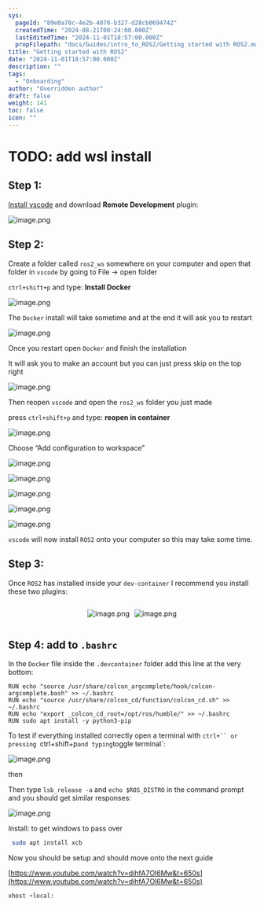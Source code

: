 ```yaml
---
sys:
  pageId: "89e0a78c-4e2b-4070-b327-d28cb0694742"
  createdTime: "2024-08-21T00:24:00.000Z"
  lastEditedTime: "2024-11-01T18:57:00.000Z"
  propFilepath: "docs/Guides/intro_to_ROS2/Getting started with ROS2.md"
title: "Getting started with ROS2"
date: "2024-11-01T18:57:00.000Z"
description: ""
tags:
  - "Onboarding"
author: "Overridden author"
draft: false
weight: 141
toc: false
icon: ""
---
```


# TODO: add wsl install

## Step 1:

[Install vscode](https://code.visualstudio.com/download) and download **Remote Development** plugin:

![image.png](https://prod-files-secure.s3.us-west-2.amazonaws.com/d518164a-d88e-44d1-a4ee-3adb3bd8bce0/efb52993-1881-4a40-b95e-6f020334f022/image.png?X-Amz-Algorithm=AWS4-HMAC-SHA256&X-Amz-Content-Sha256=UNSIGNED-PAYLOAD&X-Amz-Credential=ASIAZI2LB466VYDUPMLQ%2F20250409%2Fus-west-2%2Fs3%2Faws4_request&X-Amz-Date=20250409T032601Z&X-Amz-Expires=3600&X-Amz-Security-Token=IQoJb3JpZ2luX2VjEAsaCXVzLXdlc3QtMiJHMEUCIQCRGnPQbfLq218ubZZNrL89gCjtiG3855DNq%2FqJqobHmgIgYS60m2qd%2Fxshb8D20VjI677PSXjU%2F%2FzldMTF%2BlnfO4QqiAQIhP%2F%2F%2F%2F%2F%2F%2F%2F%2F%2FARAAGgw2Mzc0MjMxODM4MDUiDCgjQflA3Z8KPdy4OCrcA9lSCpey7%2F%2FINkmL5O%2FYtLSQLvuJJtSSQz2%2FCGD6e1X3NbT3t2eN6PNTADc3SHeuDScK4i0GEP6jaCUlQJx%2Fd1Y%2BxzH7CTSIzR7K9N0ZKK1E0hG7dAAia%2FJmKLb1U5iWKJhv6luYgborWnqo6LqTKYSApOwEVLgDQwMnp2lxKoR7%2BbQLvMcl8l%2BqY8pRGVAJ7t80leLBBMxAhIOVzGBGQq3R57fhZTTnV3AAptRsvWN4PuAHeLHljTjEQrGiBG1jTsATp%2FwVEUz3lltJDDJgZC5Z4fBQFo4JLopuRQnUBXO4Z8KMnSltB0ezDIrCSm%2BTPchQDy1Yp1pf%2Bmk%2F6TPyvbgPhcbvXwj1Qyff3Y3DQgEBGsIO0VvpRMt%2BJKlhMAK9nRjOc8CgoG7HqqvapDpwE3ZnYWGO%2BPjRZebXv3X70l7%2B%2FVadvhGFcLvrDS0GSiZvn%2FJ4Dko6j6ukzQKGGEtZsOa1rtV26gKJibA4070%2B22bhD2fdmBLAmyB%2BxznOQ%2BTLK23nN9uJVz1inNjUgNDwbTVARBiNTVSd2z5glAD%2FoE51edREn%2BgJEcY4pC7oyBZat9YJOmovuCS8CIyAmN971FyVF%2FLC03%2FbpEgM1n5O6c38xx4A4xCCszZ0pZJeMNO%2F178GOqUBqdVO3bz9drrL28Vr%2B9LvKF4z6zPHtFTAZyEo%2BAURTtYRDl9GgLbPw%2BnxElY%2Fm2ex6ntD5cgwGMkex84qBfRnR5fkrR16P%2FDzftqvFaM28ZFYhbtddbuGIf1tB%2BIuMPRh0KpYaqsgopm5%2FSEr8bm3MsPiNLrFgAKKiBo8b8iqkIN4Evfojb8snt16Ti%2BeHRBkUjcuXR92hN%2FOUwrrtYGwQx4zvmIZ&X-Amz-Signature=75b3e5f574c53058c4ca49006af42926641948d374fcdc3ae3a3dc4a6be10625&X-Amz-SignedHeaders=host&x-id=GetObject)

## Step 2:

Create a folder called `ros2_ws` somewhere on your computer and open that folder in `vscode` by going to File → open folder 

`ctrl+shift+p` and type: **Install Docker**

![image.png](https://prod-files-secure.s3.us-west-2.amazonaws.com/d518164a-d88e-44d1-a4ee-3adb3bd8bce0/2269dc0e-1cd5-47ff-bceb-c04ad9b2eab0/image.png?X-Amz-Algorithm=AWS4-HMAC-SHA256&X-Amz-Content-Sha256=UNSIGNED-PAYLOAD&X-Amz-Credential=ASIAZI2LB466VYDUPMLQ%2F20250409%2Fus-west-2%2Fs3%2Faws4_request&X-Amz-Date=20250409T032601Z&X-Amz-Expires=3600&X-Amz-Security-Token=IQoJb3JpZ2luX2VjEAsaCXVzLXdlc3QtMiJHMEUCIQCRGnPQbfLq218ubZZNrL89gCjtiG3855DNq%2FqJqobHmgIgYS60m2qd%2Fxshb8D20VjI677PSXjU%2F%2FzldMTF%2BlnfO4QqiAQIhP%2F%2F%2F%2F%2F%2F%2F%2F%2F%2FARAAGgw2Mzc0MjMxODM4MDUiDCgjQflA3Z8KPdy4OCrcA9lSCpey7%2F%2FINkmL5O%2FYtLSQLvuJJtSSQz2%2FCGD6e1X3NbT3t2eN6PNTADc3SHeuDScK4i0GEP6jaCUlQJx%2Fd1Y%2BxzH7CTSIzR7K9N0ZKK1E0hG7dAAia%2FJmKLb1U5iWKJhv6luYgborWnqo6LqTKYSApOwEVLgDQwMnp2lxKoR7%2BbQLvMcl8l%2BqY8pRGVAJ7t80leLBBMxAhIOVzGBGQq3R57fhZTTnV3AAptRsvWN4PuAHeLHljTjEQrGiBG1jTsATp%2FwVEUz3lltJDDJgZC5Z4fBQFo4JLopuRQnUBXO4Z8KMnSltB0ezDIrCSm%2BTPchQDy1Yp1pf%2Bmk%2F6TPyvbgPhcbvXwj1Qyff3Y3DQgEBGsIO0VvpRMt%2BJKlhMAK9nRjOc8CgoG7HqqvapDpwE3ZnYWGO%2BPjRZebXv3X70l7%2B%2FVadvhGFcLvrDS0GSiZvn%2FJ4Dko6j6ukzQKGGEtZsOa1rtV26gKJibA4070%2B22bhD2fdmBLAmyB%2BxznOQ%2BTLK23nN9uJVz1inNjUgNDwbTVARBiNTVSd2z5glAD%2FoE51edREn%2BgJEcY4pC7oyBZat9YJOmovuCS8CIyAmN971FyVF%2FLC03%2FbpEgM1n5O6c38xx4A4xCCszZ0pZJeMNO%2F178GOqUBqdVO3bz9drrL28Vr%2B9LvKF4z6zPHtFTAZyEo%2BAURTtYRDl9GgLbPw%2BnxElY%2Fm2ex6ntD5cgwGMkex84qBfRnR5fkrR16P%2FDzftqvFaM28ZFYhbtddbuGIf1tB%2BIuMPRh0KpYaqsgopm5%2FSEr8bm3MsPiNLrFgAKKiBo8b8iqkIN4Evfojb8snt16Ti%2BeHRBkUjcuXR92hN%2FOUwrrtYGwQx4zvmIZ&X-Amz-Signature=1a10ef58bd706820e93e03818153e0be4ca9bc4f30f3aab6c5d2f0c81a4c61bf&X-Amz-SignedHeaders=host&x-id=GetObject)

The `Docker` install will take sometime and at the end it will ask you to restart

![image.png](https://prod-files-secure.s3.us-west-2.amazonaws.com/d518164a-d88e-44d1-a4ee-3adb3bd8bce0/ed233f78-be33-4b1f-b89c-9c346c0e961e/image.png?X-Amz-Algorithm=AWS4-HMAC-SHA256&X-Amz-Content-Sha256=UNSIGNED-PAYLOAD&X-Amz-Credential=ASIAZI2LB466VYDUPMLQ%2F20250409%2Fus-west-2%2Fs3%2Faws4_request&X-Amz-Date=20250409T032601Z&X-Amz-Expires=3600&X-Amz-Security-Token=IQoJb3JpZ2luX2VjEAsaCXVzLXdlc3QtMiJHMEUCIQCRGnPQbfLq218ubZZNrL89gCjtiG3855DNq%2FqJqobHmgIgYS60m2qd%2Fxshb8D20VjI677PSXjU%2F%2FzldMTF%2BlnfO4QqiAQIhP%2F%2F%2F%2F%2F%2F%2F%2F%2F%2FARAAGgw2Mzc0MjMxODM4MDUiDCgjQflA3Z8KPdy4OCrcA9lSCpey7%2F%2FINkmL5O%2FYtLSQLvuJJtSSQz2%2FCGD6e1X3NbT3t2eN6PNTADc3SHeuDScK4i0GEP6jaCUlQJx%2Fd1Y%2BxzH7CTSIzR7K9N0ZKK1E0hG7dAAia%2FJmKLb1U5iWKJhv6luYgborWnqo6LqTKYSApOwEVLgDQwMnp2lxKoR7%2BbQLvMcl8l%2BqY8pRGVAJ7t80leLBBMxAhIOVzGBGQq3R57fhZTTnV3AAptRsvWN4PuAHeLHljTjEQrGiBG1jTsATp%2FwVEUz3lltJDDJgZC5Z4fBQFo4JLopuRQnUBXO4Z8KMnSltB0ezDIrCSm%2BTPchQDy1Yp1pf%2Bmk%2F6TPyvbgPhcbvXwj1Qyff3Y3DQgEBGsIO0VvpRMt%2BJKlhMAK9nRjOc8CgoG7HqqvapDpwE3ZnYWGO%2BPjRZebXv3X70l7%2B%2FVadvhGFcLvrDS0GSiZvn%2FJ4Dko6j6ukzQKGGEtZsOa1rtV26gKJibA4070%2B22bhD2fdmBLAmyB%2BxznOQ%2BTLK23nN9uJVz1inNjUgNDwbTVARBiNTVSd2z5glAD%2FoE51edREn%2BgJEcY4pC7oyBZat9YJOmovuCS8CIyAmN971FyVF%2FLC03%2FbpEgM1n5O6c38xx4A4xCCszZ0pZJeMNO%2F178GOqUBqdVO3bz9drrL28Vr%2B9LvKF4z6zPHtFTAZyEo%2BAURTtYRDl9GgLbPw%2BnxElY%2Fm2ex6ntD5cgwGMkex84qBfRnR5fkrR16P%2FDzftqvFaM28ZFYhbtddbuGIf1tB%2BIuMPRh0KpYaqsgopm5%2FSEr8bm3MsPiNLrFgAKKiBo8b8iqkIN4Evfojb8snt16Ti%2BeHRBkUjcuXR92hN%2FOUwrrtYGwQx4zvmIZ&X-Amz-Signature=91e945d88c78c4b696c25002b457cf7c44588869ebe74b2978d00ef2d0fcfcd5&X-Amz-SignedHeaders=host&x-id=GetObject)

Once you restart open `Docker` and finish the installation

It will ask you to make an account but you can just press skip on the top right

![image.png](https://prod-files-secure.s3.us-west-2.amazonaws.com/d518164a-d88e-44d1-a4ee-3adb3bd8bce0/21010ad9-1659-4fd9-9f59-9932a09b2a3d/image.png?X-Amz-Algorithm=AWS4-HMAC-SHA256&X-Amz-Content-Sha256=UNSIGNED-PAYLOAD&X-Amz-Credential=ASIAZI2LB466VYDUPMLQ%2F20250409%2Fus-west-2%2Fs3%2Faws4_request&X-Amz-Date=20250409T032601Z&X-Amz-Expires=3600&X-Amz-Security-Token=IQoJb3JpZ2luX2VjEAsaCXVzLXdlc3QtMiJHMEUCIQCRGnPQbfLq218ubZZNrL89gCjtiG3855DNq%2FqJqobHmgIgYS60m2qd%2Fxshb8D20VjI677PSXjU%2F%2FzldMTF%2BlnfO4QqiAQIhP%2F%2F%2F%2F%2F%2F%2F%2F%2F%2FARAAGgw2Mzc0MjMxODM4MDUiDCgjQflA3Z8KPdy4OCrcA9lSCpey7%2F%2FINkmL5O%2FYtLSQLvuJJtSSQz2%2FCGD6e1X3NbT3t2eN6PNTADc3SHeuDScK4i0GEP6jaCUlQJx%2Fd1Y%2BxzH7CTSIzR7K9N0ZKK1E0hG7dAAia%2FJmKLb1U5iWKJhv6luYgborWnqo6LqTKYSApOwEVLgDQwMnp2lxKoR7%2BbQLvMcl8l%2BqY8pRGVAJ7t80leLBBMxAhIOVzGBGQq3R57fhZTTnV3AAptRsvWN4PuAHeLHljTjEQrGiBG1jTsATp%2FwVEUz3lltJDDJgZC5Z4fBQFo4JLopuRQnUBXO4Z8KMnSltB0ezDIrCSm%2BTPchQDy1Yp1pf%2Bmk%2F6TPyvbgPhcbvXwj1Qyff3Y3DQgEBGsIO0VvpRMt%2BJKlhMAK9nRjOc8CgoG7HqqvapDpwE3ZnYWGO%2BPjRZebXv3X70l7%2B%2FVadvhGFcLvrDS0GSiZvn%2FJ4Dko6j6ukzQKGGEtZsOa1rtV26gKJibA4070%2B22bhD2fdmBLAmyB%2BxznOQ%2BTLK23nN9uJVz1inNjUgNDwbTVARBiNTVSd2z5glAD%2FoE51edREn%2BgJEcY4pC7oyBZat9YJOmovuCS8CIyAmN971FyVF%2FLC03%2FbpEgM1n5O6c38xx4A4xCCszZ0pZJeMNO%2F178GOqUBqdVO3bz9drrL28Vr%2B9LvKF4z6zPHtFTAZyEo%2BAURTtYRDl9GgLbPw%2BnxElY%2Fm2ex6ntD5cgwGMkex84qBfRnR5fkrR16P%2FDzftqvFaM28ZFYhbtddbuGIf1tB%2BIuMPRh0KpYaqsgopm5%2FSEr8bm3MsPiNLrFgAKKiBo8b8iqkIN4Evfojb8snt16Ti%2BeHRBkUjcuXR92hN%2FOUwrrtYGwQx4zvmIZ&X-Amz-Signature=483d25bbff6a4db68d3b6e8660d186b7b6078b1c54306baa4856b3a704c7a542&X-Amz-SignedHeaders=host&x-id=GetObject)

Then reopen `vscode` and open the `ros2_ws` folder you just made

press `ctrl+shift+p` and type: **reopen in container**

![image.png](https://prod-files-secure.s3.us-west-2.amazonaws.com/d518164a-d88e-44d1-a4ee-3adb3bd8bce0/4e93b8c2-41ad-488c-8095-c74205196118/image.png?X-Amz-Algorithm=AWS4-HMAC-SHA256&X-Amz-Content-Sha256=UNSIGNED-PAYLOAD&X-Amz-Credential=ASIAZI2LB466VYDUPMLQ%2F20250409%2Fus-west-2%2Fs3%2Faws4_request&X-Amz-Date=20250409T032601Z&X-Amz-Expires=3600&X-Amz-Security-Token=IQoJb3JpZ2luX2VjEAsaCXVzLXdlc3QtMiJHMEUCIQCRGnPQbfLq218ubZZNrL89gCjtiG3855DNq%2FqJqobHmgIgYS60m2qd%2Fxshb8D20VjI677PSXjU%2F%2FzldMTF%2BlnfO4QqiAQIhP%2F%2F%2F%2F%2F%2F%2F%2F%2F%2FARAAGgw2Mzc0MjMxODM4MDUiDCgjQflA3Z8KPdy4OCrcA9lSCpey7%2F%2FINkmL5O%2FYtLSQLvuJJtSSQz2%2FCGD6e1X3NbT3t2eN6PNTADc3SHeuDScK4i0GEP6jaCUlQJx%2Fd1Y%2BxzH7CTSIzR7K9N0ZKK1E0hG7dAAia%2FJmKLb1U5iWKJhv6luYgborWnqo6LqTKYSApOwEVLgDQwMnp2lxKoR7%2BbQLvMcl8l%2BqY8pRGVAJ7t80leLBBMxAhIOVzGBGQq3R57fhZTTnV3AAptRsvWN4PuAHeLHljTjEQrGiBG1jTsATp%2FwVEUz3lltJDDJgZC5Z4fBQFo4JLopuRQnUBXO4Z8KMnSltB0ezDIrCSm%2BTPchQDy1Yp1pf%2Bmk%2F6TPyvbgPhcbvXwj1Qyff3Y3DQgEBGsIO0VvpRMt%2BJKlhMAK9nRjOc8CgoG7HqqvapDpwE3ZnYWGO%2BPjRZebXv3X70l7%2B%2FVadvhGFcLvrDS0GSiZvn%2FJ4Dko6j6ukzQKGGEtZsOa1rtV26gKJibA4070%2B22bhD2fdmBLAmyB%2BxznOQ%2BTLK23nN9uJVz1inNjUgNDwbTVARBiNTVSd2z5glAD%2FoE51edREn%2BgJEcY4pC7oyBZat9YJOmovuCS8CIyAmN971FyVF%2FLC03%2FbpEgM1n5O6c38xx4A4xCCszZ0pZJeMNO%2F178GOqUBqdVO3bz9drrL28Vr%2B9LvKF4z6zPHtFTAZyEo%2BAURTtYRDl9GgLbPw%2BnxElY%2Fm2ex6ntD5cgwGMkex84qBfRnR5fkrR16P%2FDzftqvFaM28ZFYhbtddbuGIf1tB%2BIuMPRh0KpYaqsgopm5%2FSEr8bm3MsPiNLrFgAKKiBo8b8iqkIN4Evfojb8snt16Ti%2BeHRBkUjcuXR92hN%2FOUwrrtYGwQx4zvmIZ&X-Amz-Signature=a02e65475b8c674caed0fd2a6b7c7567b8111dcbbee599de8d32dc668d338a9e&X-Amz-SignedHeaders=host&x-id=GetObject)

Choose “Add configuration to workspace”

![image.png](https://prod-files-secure.s3.us-west-2.amazonaws.com/d518164a-d88e-44d1-a4ee-3adb3bd8bce0/9560b282-5060-4989-ba37-97e7b2c22476/image.png?X-Amz-Algorithm=AWS4-HMAC-SHA256&X-Amz-Content-Sha256=UNSIGNED-PAYLOAD&X-Amz-Credential=ASIAZI2LB466VYDUPMLQ%2F20250409%2Fus-west-2%2Fs3%2Faws4_request&X-Amz-Date=20250409T032601Z&X-Amz-Expires=3600&X-Amz-Security-Token=IQoJb3JpZ2luX2VjEAsaCXVzLXdlc3QtMiJHMEUCIQCRGnPQbfLq218ubZZNrL89gCjtiG3855DNq%2FqJqobHmgIgYS60m2qd%2Fxshb8D20VjI677PSXjU%2F%2FzldMTF%2BlnfO4QqiAQIhP%2F%2F%2F%2F%2F%2F%2F%2F%2F%2FARAAGgw2Mzc0MjMxODM4MDUiDCgjQflA3Z8KPdy4OCrcA9lSCpey7%2F%2FINkmL5O%2FYtLSQLvuJJtSSQz2%2FCGD6e1X3NbT3t2eN6PNTADc3SHeuDScK4i0GEP6jaCUlQJx%2Fd1Y%2BxzH7CTSIzR7K9N0ZKK1E0hG7dAAia%2FJmKLb1U5iWKJhv6luYgborWnqo6LqTKYSApOwEVLgDQwMnp2lxKoR7%2BbQLvMcl8l%2BqY8pRGVAJ7t80leLBBMxAhIOVzGBGQq3R57fhZTTnV3AAptRsvWN4PuAHeLHljTjEQrGiBG1jTsATp%2FwVEUz3lltJDDJgZC5Z4fBQFo4JLopuRQnUBXO4Z8KMnSltB0ezDIrCSm%2BTPchQDy1Yp1pf%2Bmk%2F6TPyvbgPhcbvXwj1Qyff3Y3DQgEBGsIO0VvpRMt%2BJKlhMAK9nRjOc8CgoG7HqqvapDpwE3ZnYWGO%2BPjRZebXv3X70l7%2B%2FVadvhGFcLvrDS0GSiZvn%2FJ4Dko6j6ukzQKGGEtZsOa1rtV26gKJibA4070%2B22bhD2fdmBLAmyB%2BxznOQ%2BTLK23nN9uJVz1inNjUgNDwbTVARBiNTVSd2z5glAD%2FoE51edREn%2BgJEcY4pC7oyBZat9YJOmovuCS8CIyAmN971FyVF%2FLC03%2FbpEgM1n5O6c38xx4A4xCCszZ0pZJeMNO%2F178GOqUBqdVO3bz9drrL28Vr%2B9LvKF4z6zPHtFTAZyEo%2BAURTtYRDl9GgLbPw%2BnxElY%2Fm2ex6ntD5cgwGMkex84qBfRnR5fkrR16P%2FDzftqvFaM28ZFYhbtddbuGIf1tB%2BIuMPRh0KpYaqsgopm5%2FSEr8bm3MsPiNLrFgAKKiBo8b8iqkIN4Evfojb8snt16Ti%2BeHRBkUjcuXR92hN%2FOUwrrtYGwQx4zvmIZ&X-Amz-Signature=0a843d5a8bfd41d74baba1d866b6678899af534d934f9dd128881204aad53833&X-Amz-SignedHeaders=host&x-id=GetObject)

![image.png](https://prod-files-secure.s3.us-west-2.amazonaws.com/d518164a-d88e-44d1-a4ee-3adb3bd8bce0/2ee63f81-886b-48e8-a553-dc6e5eac99e4/image.png?X-Amz-Algorithm=AWS4-HMAC-SHA256&X-Amz-Content-Sha256=UNSIGNED-PAYLOAD&X-Amz-Credential=ASIAZI2LB466VYDUPMLQ%2F20250409%2Fus-west-2%2Fs3%2Faws4_request&X-Amz-Date=20250409T032601Z&X-Amz-Expires=3600&X-Amz-Security-Token=IQoJb3JpZ2luX2VjEAsaCXVzLXdlc3QtMiJHMEUCIQCRGnPQbfLq218ubZZNrL89gCjtiG3855DNq%2FqJqobHmgIgYS60m2qd%2Fxshb8D20VjI677PSXjU%2F%2FzldMTF%2BlnfO4QqiAQIhP%2F%2F%2F%2F%2F%2F%2F%2F%2F%2FARAAGgw2Mzc0MjMxODM4MDUiDCgjQflA3Z8KPdy4OCrcA9lSCpey7%2F%2FINkmL5O%2FYtLSQLvuJJtSSQz2%2FCGD6e1X3NbT3t2eN6PNTADc3SHeuDScK4i0GEP6jaCUlQJx%2Fd1Y%2BxzH7CTSIzR7K9N0ZKK1E0hG7dAAia%2FJmKLb1U5iWKJhv6luYgborWnqo6LqTKYSApOwEVLgDQwMnp2lxKoR7%2BbQLvMcl8l%2BqY8pRGVAJ7t80leLBBMxAhIOVzGBGQq3R57fhZTTnV3AAptRsvWN4PuAHeLHljTjEQrGiBG1jTsATp%2FwVEUz3lltJDDJgZC5Z4fBQFo4JLopuRQnUBXO4Z8KMnSltB0ezDIrCSm%2BTPchQDy1Yp1pf%2Bmk%2F6TPyvbgPhcbvXwj1Qyff3Y3DQgEBGsIO0VvpRMt%2BJKlhMAK9nRjOc8CgoG7HqqvapDpwE3ZnYWGO%2BPjRZebXv3X70l7%2B%2FVadvhGFcLvrDS0GSiZvn%2FJ4Dko6j6ukzQKGGEtZsOa1rtV26gKJibA4070%2B22bhD2fdmBLAmyB%2BxznOQ%2BTLK23nN9uJVz1inNjUgNDwbTVARBiNTVSd2z5glAD%2FoE51edREn%2BgJEcY4pC7oyBZat9YJOmovuCS8CIyAmN971FyVF%2FLC03%2FbpEgM1n5O6c38xx4A4xCCszZ0pZJeMNO%2F178GOqUBqdVO3bz9drrL28Vr%2B9LvKF4z6zPHtFTAZyEo%2BAURTtYRDl9GgLbPw%2BnxElY%2Fm2ex6ntD5cgwGMkex84qBfRnR5fkrR16P%2FDzftqvFaM28ZFYhbtddbuGIf1tB%2BIuMPRh0KpYaqsgopm5%2FSEr8bm3MsPiNLrFgAKKiBo8b8iqkIN4Evfojb8snt16Ti%2BeHRBkUjcuXR92hN%2FOUwrrtYGwQx4zvmIZ&X-Amz-Signature=238ae0b1ec01ab97200e8be6eadd4acb9250f65941f614bb5a87b6a80dac3653&X-Amz-SignedHeaders=host&x-id=GetObject)

![image.png](https://prod-files-secure.s3.us-west-2.amazonaws.com/d518164a-d88e-44d1-a4ee-3adb3bd8bce0/ae1580b2-b048-407e-aed9-b584224a7a04/image.png?X-Amz-Algorithm=AWS4-HMAC-SHA256&X-Amz-Content-Sha256=UNSIGNED-PAYLOAD&X-Amz-Credential=ASIAZI2LB466VYDUPMLQ%2F20250409%2Fus-west-2%2Fs3%2Faws4_request&X-Amz-Date=20250409T032601Z&X-Amz-Expires=3600&X-Amz-Security-Token=IQoJb3JpZ2luX2VjEAsaCXVzLXdlc3QtMiJHMEUCIQCRGnPQbfLq218ubZZNrL89gCjtiG3855DNq%2FqJqobHmgIgYS60m2qd%2Fxshb8D20VjI677PSXjU%2F%2FzldMTF%2BlnfO4QqiAQIhP%2F%2F%2F%2F%2F%2F%2F%2F%2F%2FARAAGgw2Mzc0MjMxODM4MDUiDCgjQflA3Z8KPdy4OCrcA9lSCpey7%2F%2FINkmL5O%2FYtLSQLvuJJtSSQz2%2FCGD6e1X3NbT3t2eN6PNTADc3SHeuDScK4i0GEP6jaCUlQJx%2Fd1Y%2BxzH7CTSIzR7K9N0ZKK1E0hG7dAAia%2FJmKLb1U5iWKJhv6luYgborWnqo6LqTKYSApOwEVLgDQwMnp2lxKoR7%2BbQLvMcl8l%2BqY8pRGVAJ7t80leLBBMxAhIOVzGBGQq3R57fhZTTnV3AAptRsvWN4PuAHeLHljTjEQrGiBG1jTsATp%2FwVEUz3lltJDDJgZC5Z4fBQFo4JLopuRQnUBXO4Z8KMnSltB0ezDIrCSm%2BTPchQDy1Yp1pf%2Bmk%2F6TPyvbgPhcbvXwj1Qyff3Y3DQgEBGsIO0VvpRMt%2BJKlhMAK9nRjOc8CgoG7HqqvapDpwE3ZnYWGO%2BPjRZebXv3X70l7%2B%2FVadvhGFcLvrDS0GSiZvn%2FJ4Dko6j6ukzQKGGEtZsOa1rtV26gKJibA4070%2B22bhD2fdmBLAmyB%2BxznOQ%2BTLK23nN9uJVz1inNjUgNDwbTVARBiNTVSd2z5glAD%2FoE51edREn%2BgJEcY4pC7oyBZat9YJOmovuCS8CIyAmN971FyVF%2FLC03%2FbpEgM1n5O6c38xx4A4xCCszZ0pZJeMNO%2F178GOqUBqdVO3bz9drrL28Vr%2B9LvKF4z6zPHtFTAZyEo%2BAURTtYRDl9GgLbPw%2BnxElY%2Fm2ex6ntD5cgwGMkex84qBfRnR5fkrR16P%2FDzftqvFaM28ZFYhbtddbuGIf1tB%2BIuMPRh0KpYaqsgopm5%2FSEr8bm3MsPiNLrFgAKKiBo8b8iqkIN4Evfojb8snt16Ti%2BeHRBkUjcuXR92hN%2FOUwrrtYGwQx4zvmIZ&X-Amz-Signature=c24493912d21100bfd4ab1d7820100abd3decbf04ef58c5c9052c77c757908ca&X-Amz-SignedHeaders=host&x-id=GetObject)

![image.png](https://prod-files-secure.s3.us-west-2.amazonaws.com/d518164a-d88e-44d1-a4ee-3adb3bd8bce0/53255b28-f75e-430f-b9e3-c0ac8577e42b/image.png?X-Amz-Algorithm=AWS4-HMAC-SHA256&X-Amz-Content-Sha256=UNSIGNED-PAYLOAD&X-Amz-Credential=ASIAZI2LB466VYDUPMLQ%2F20250409%2Fus-west-2%2Fs3%2Faws4_request&X-Amz-Date=20250409T032601Z&X-Amz-Expires=3600&X-Amz-Security-Token=IQoJb3JpZ2luX2VjEAsaCXVzLXdlc3QtMiJHMEUCIQCRGnPQbfLq218ubZZNrL89gCjtiG3855DNq%2FqJqobHmgIgYS60m2qd%2Fxshb8D20VjI677PSXjU%2F%2FzldMTF%2BlnfO4QqiAQIhP%2F%2F%2F%2F%2F%2F%2F%2F%2F%2FARAAGgw2Mzc0MjMxODM4MDUiDCgjQflA3Z8KPdy4OCrcA9lSCpey7%2F%2FINkmL5O%2FYtLSQLvuJJtSSQz2%2FCGD6e1X3NbT3t2eN6PNTADc3SHeuDScK4i0GEP6jaCUlQJx%2Fd1Y%2BxzH7CTSIzR7K9N0ZKK1E0hG7dAAia%2FJmKLb1U5iWKJhv6luYgborWnqo6LqTKYSApOwEVLgDQwMnp2lxKoR7%2BbQLvMcl8l%2BqY8pRGVAJ7t80leLBBMxAhIOVzGBGQq3R57fhZTTnV3AAptRsvWN4PuAHeLHljTjEQrGiBG1jTsATp%2FwVEUz3lltJDDJgZC5Z4fBQFo4JLopuRQnUBXO4Z8KMnSltB0ezDIrCSm%2BTPchQDy1Yp1pf%2Bmk%2F6TPyvbgPhcbvXwj1Qyff3Y3DQgEBGsIO0VvpRMt%2BJKlhMAK9nRjOc8CgoG7HqqvapDpwE3ZnYWGO%2BPjRZebXv3X70l7%2B%2FVadvhGFcLvrDS0GSiZvn%2FJ4Dko6j6ukzQKGGEtZsOa1rtV26gKJibA4070%2B22bhD2fdmBLAmyB%2BxznOQ%2BTLK23nN9uJVz1inNjUgNDwbTVARBiNTVSd2z5glAD%2FoE51edREn%2BgJEcY4pC7oyBZat9YJOmovuCS8CIyAmN971FyVF%2FLC03%2FbpEgM1n5O6c38xx4A4xCCszZ0pZJeMNO%2F178GOqUBqdVO3bz9drrL28Vr%2B9LvKF4z6zPHtFTAZyEo%2BAURTtYRDl9GgLbPw%2BnxElY%2Fm2ex6ntD5cgwGMkex84qBfRnR5fkrR16P%2FDzftqvFaM28ZFYhbtddbuGIf1tB%2BIuMPRh0KpYaqsgopm5%2FSEr8bm3MsPiNLrFgAKKiBo8b8iqkIN4Evfojb8snt16Ti%2BeHRBkUjcuXR92hN%2FOUwrrtYGwQx4zvmIZ&X-Amz-Signature=76c5a8d8b90d981ab0a939db20f0a0d2323e95121ab7e4fa574add5298d24222&X-Amz-SignedHeaders=host&x-id=GetObject)

![image.png](https://prod-files-secure.s3.us-west-2.amazonaws.com/d518164a-d88e-44d1-a4ee-3adb3bd8bce0/7c562767-5af9-4ffb-97d1-327bcdf4ee00/image.png?X-Amz-Algorithm=AWS4-HMAC-SHA256&X-Amz-Content-Sha256=UNSIGNED-PAYLOAD&X-Amz-Credential=ASIAZI2LB466VYDUPMLQ%2F20250409%2Fus-west-2%2Fs3%2Faws4_request&X-Amz-Date=20250409T032601Z&X-Amz-Expires=3600&X-Amz-Security-Token=IQoJb3JpZ2luX2VjEAsaCXVzLXdlc3QtMiJHMEUCIQCRGnPQbfLq218ubZZNrL89gCjtiG3855DNq%2FqJqobHmgIgYS60m2qd%2Fxshb8D20VjI677PSXjU%2F%2FzldMTF%2BlnfO4QqiAQIhP%2F%2F%2F%2F%2F%2F%2F%2F%2F%2FARAAGgw2Mzc0MjMxODM4MDUiDCgjQflA3Z8KPdy4OCrcA9lSCpey7%2F%2FINkmL5O%2FYtLSQLvuJJtSSQz2%2FCGD6e1X3NbT3t2eN6PNTADc3SHeuDScK4i0GEP6jaCUlQJx%2Fd1Y%2BxzH7CTSIzR7K9N0ZKK1E0hG7dAAia%2FJmKLb1U5iWKJhv6luYgborWnqo6LqTKYSApOwEVLgDQwMnp2lxKoR7%2BbQLvMcl8l%2BqY8pRGVAJ7t80leLBBMxAhIOVzGBGQq3R57fhZTTnV3AAptRsvWN4PuAHeLHljTjEQrGiBG1jTsATp%2FwVEUz3lltJDDJgZC5Z4fBQFo4JLopuRQnUBXO4Z8KMnSltB0ezDIrCSm%2BTPchQDy1Yp1pf%2Bmk%2F6TPyvbgPhcbvXwj1Qyff3Y3DQgEBGsIO0VvpRMt%2BJKlhMAK9nRjOc8CgoG7HqqvapDpwE3ZnYWGO%2BPjRZebXv3X70l7%2B%2FVadvhGFcLvrDS0GSiZvn%2FJ4Dko6j6ukzQKGGEtZsOa1rtV26gKJibA4070%2B22bhD2fdmBLAmyB%2BxznOQ%2BTLK23nN9uJVz1inNjUgNDwbTVARBiNTVSd2z5glAD%2FoE51edREn%2BgJEcY4pC7oyBZat9YJOmovuCS8CIyAmN971FyVF%2FLC03%2FbpEgM1n5O6c38xx4A4xCCszZ0pZJeMNO%2F178GOqUBqdVO3bz9drrL28Vr%2B9LvKF4z6zPHtFTAZyEo%2BAURTtYRDl9GgLbPw%2BnxElY%2Fm2ex6ntD5cgwGMkex84qBfRnR5fkrR16P%2FDzftqvFaM28ZFYhbtddbuGIf1tB%2BIuMPRh0KpYaqsgopm5%2FSEr8bm3MsPiNLrFgAKKiBo8b8iqkIN4Evfojb8snt16Ti%2BeHRBkUjcuXR92hN%2FOUwrrtYGwQx4zvmIZ&X-Amz-Signature=dc7a7809f11089d08b9fb42efe9ba399d1174fcb433d625ae33b81b12dd92ffd&X-Amz-SignedHeaders=host&x-id=GetObject)

`vscode` will now install `ROS2` onto your computer so this may take some time.

## Step 3:

Once `ROS2` has installed inside your `dev-container` I recommend you install these two plugins:

<div style="display: flex;flex-direction: row; column-gap:10px; max-width: 630px;justify-content: center;">
<div>

![image.png](https://prod-files-secure.s3.us-west-2.amazonaws.com/d518164a-d88e-44d1-a4ee-3adb3bd8bce0/3fc3d550-5a54-4ba1-ba6b-faa01cdb7369/image.png?X-Amz-Algorithm=AWS4-HMAC-SHA256&X-Amz-Content-Sha256=UNSIGNED-PAYLOAD&X-Amz-Credential=ASIAZI2LB466RT77SJZJ%2F20250409%2Fus-west-2%2Fs3%2Faws4_request&X-Amz-Date=20250409T032603Z&X-Amz-Expires=3600&X-Amz-Security-Token=IQoJb3JpZ2luX2VjEAsaCXVzLXdlc3QtMiJGMEQCICJ%2Bp46GAjNAVMiP6Wcc7Z2j4Q8snfQykm%2FpAvww3FuGAiBxddTxq2FGKIZWBVlqbqBvROs3FagLVMKm5PSuI4g7uiqIBAiE%2F%2F%2F%2F%2F%2F%2F%2F%2F%2F8BEAAaDDYzNzQyMzE4MzgwNSIMdZkNHyhLBwHHrCDyKtwDHxeFvDP7Td%2Ftu%2BZKOB4X5pl5CtgzauEr4vq7PUWUhTJccrg%2BLNRN280blRCSpTgnGZACJIsB7EsmRX9x7kDC78S2Om5UESSjabZ6Kk%2BmUQlFLg417sH1M3q2B9dmC6QMssl3bBc3ss8dtw7AyNlajqtlY6lHvEi8N0sYJ3ct3gnF2gyxyKV5g0RZ5SGscVOZsC14o%2Bjkegj1tD7as23a3HwLnMHwh8oh24VxAbExTxo82Vb2UF4Zp3Vsg8Mh%2BE6UznExaQQTCtG6T1CTQexQYFwHDS9TSYNQo6XjfhvdsDpJmwtjmg3ihpFtY%2BfXC0jNYPXGT8phov1xZWFW%2BYCCOKH9sp6YO%2BOWD6x4FIMQIyua7H%2FZ9lZqGnWFhF2G2L0N1Rb6PqqiYcfZ38PK4lx6QEQxaCkdbEj1JNAdNWRBJh09hVFY6SGAdHcxb9XYUxJBJEZd3VjADm5YX0ha%2BM0XBZqBJqUeGl%2BxLOcq9YRiSGxfgRJm53cFLXgSpSjDxJ%2BcYZjaz%2B3C3Ny%2F7qcMFc9AVObDZD0%2FZVAuYgMCRds62OZ%2FqM9uq0kYp5YFT7FIFKXx5ta4rrAnnWkONuJh1fbRPvCGDFCes2jTu7erzot2ZMJrXKe4UZcHkIW5h%2BIw27%2FXvwY6pgG2%2Bnq1dE8tr7d7SoXw3Mzfxj1%2FNSiKQipFlNBR7r%2BUVG8VcsVspSl50eSV2zXPFXYtP4yfJbmCfFFsnKWu2osqSHZQT9XGxM39nYUtbKDBVkeK9O%2FIor66N6K7lVZ43CoIO0SfIqoPg4cVNHktmnKoP%2Bi6V3Y6Cz3d3H78hSBcaIbLmKzlEqyeb91KgWex8DLOdsaHjnKGgn8UuQHvF97Oq4IDUjUx&X-Amz-Signature=cc942bc73abc247334daad2f8bc073c3b1cf5e3a330d2d2d5b14ad128b57de32&X-Amz-SignedHeaders=host&x-id=GetObject)

</div>
<div>

![image.png](https://prod-files-secure.s3.us-west-2.amazonaws.com/d518164a-d88e-44d1-a4ee-3adb3bd8bce0/d994cc66-13c2-4093-a5a3-f84cf4601a82/image.png?X-Amz-Algorithm=AWS4-HMAC-SHA256&X-Amz-Content-Sha256=UNSIGNED-PAYLOAD&X-Amz-Credential=ASIAZI2LB4665GRNFOST%2F20250409%2Fus-west-2%2Fs3%2Faws4_request&X-Amz-Date=20250409T032603Z&X-Amz-Expires=3600&X-Amz-Security-Token=IQoJb3JpZ2luX2VjEAsaCXVzLXdlc3QtMiJIMEYCIQCFW%2BOwQqAlGBuc6CFUcNuibMWl12O5hvSUN7NHlhm5zQIhAKqoNumFxVvSENTH%2FfvkyeH69ICBvlPR7JAPQAqnYj6HKogECIT%2F%2F%2F%2F%2F%2F%2F%2F%2F%2FwEQABoMNjM3NDIzMTgzODA1IgxcT%2B4us5vINniaGXYq3AORArkKCcqMKpAQ1REdwDxiH%2BNCNGHMn6RYIwwGT7U9qGhHCzIxriBbRQWo3j%2F0XASmyR9MlmOQiwsWpWJ7ORFt4kUGszOB2XQF0SXLDzHFHaHhI%2BowGGczMG12kuQ1%2FpeDkfaESrJ4buXTI4bdvSPnOvOGUmrNkq%2FltwdA7WGwZFniNF9Ib4N1vHbQLoU4OnI4dFA62gBhX76T4IWOOaPtmq%2BEZq%2BRb7QsHnV63C8U%2FrB2c36AugTgwk8OjpojAIN2AXUqAFviuY4NF4NUNYk%2Fyq9MVJpreBG4EvKl10hZoPIYYqchiD7%2BXrD5jwel9PP%2BWwRWOsCRHDo5rfqsGdBQnGhp0rJ%2BWdtpArfIYckH0scfJuArT9tnuZJlTHt5w%2FGL1MAh%2BA%2BtyTKpmOKWiAf9LLbA%2BeZGV4faoRHaoxu4TYBJcOaye7%2BZ8SmmM9eI6i2cVYaz6F5oJ%2FkCmUWMKVV24NAk8ntMbJO8QC5kcbZlqc8JpJeTUvxGMrK325NNYTTRDGrNMU%2Bqm4Ll6xWO0IJB3TeR1thO7mY5opexRJgM4hDnguOAZLurIY9W5fB1OXyk%2FLBhFIvfCAcsYrru3BvspBiMlKEmLE949etgL9V7cDcX2Cs07ZKu3ZT%2BdzCzv9e%2FBjqkAZXyJRkG2HhHOtUVZU2HKGmUVE2%2FBRo%2FgSBImgN6%2FK6u6HqVpiZQ8xOABmIzfZB%2Fr4qYHbHWtQ95FN2rjqoeM0PPFB8mQDQJtlfochSGXoVjzaCGtY%2FSwoxGwhRAgCuPDjQohYpyTBYRxshQEaJRvbf39Aoa8hI0hA1XepQv0MM4BUkwKcvlSwOb4nHNUERE1nK0priL5NVFAiA0AZgK3uCaCQXG&X-Amz-Signature=8a3bfaace0853baa40d41f447c7979c1cc444106cb46386373110761b69ad391&X-Amz-SignedHeaders=host&x-id=GetObject)

</div>
</div>

## Step 4: add to `.bashrc`

In the `Docker` file inside the `.devcontainer` folder add this line at the very bottom: 

```docker
RUN echo "source /usr/share/colcon_argcomplete/hook/colcon-argcomplete.bash" >> ~/.bashrc
RUN echo "source /usr/share/colcon_cd/function/colcon_cd.sh" >> ~/.bashrc
RUN echo "export _colcon_cd_root=/opt/ros/humble/" >> ~/.bashrc
RUN sudo apt install -y python3-pip 
```

To test if everything installed correctly open a terminal with `ctrl+`` or pressing `ctrl+shift+p` and typing `toggle terminal`:

![image.png](https://prod-files-secure.s3.us-west-2.amazonaws.com/d518164a-d88e-44d1-a4ee-3adb3bd8bce0/6a4943d8-b04e-4c02-9a58-775f3384d1a5/image.png?X-Amz-Algorithm=AWS4-HMAC-SHA256&X-Amz-Content-Sha256=UNSIGNED-PAYLOAD&X-Amz-Credential=ASIAZI2LB466VYDUPMLQ%2F20250409%2Fus-west-2%2Fs3%2Faws4_request&X-Amz-Date=20250409T032601Z&X-Amz-Expires=3600&X-Amz-Security-Token=IQoJb3JpZ2luX2VjEAsaCXVzLXdlc3QtMiJHMEUCIQCRGnPQbfLq218ubZZNrL89gCjtiG3855DNq%2FqJqobHmgIgYS60m2qd%2Fxshb8D20VjI677PSXjU%2F%2FzldMTF%2BlnfO4QqiAQIhP%2F%2F%2F%2F%2F%2F%2F%2F%2F%2FARAAGgw2Mzc0MjMxODM4MDUiDCgjQflA3Z8KPdy4OCrcA9lSCpey7%2F%2FINkmL5O%2FYtLSQLvuJJtSSQz2%2FCGD6e1X3NbT3t2eN6PNTADc3SHeuDScK4i0GEP6jaCUlQJx%2Fd1Y%2BxzH7CTSIzR7K9N0ZKK1E0hG7dAAia%2FJmKLb1U5iWKJhv6luYgborWnqo6LqTKYSApOwEVLgDQwMnp2lxKoR7%2BbQLvMcl8l%2BqY8pRGVAJ7t80leLBBMxAhIOVzGBGQq3R57fhZTTnV3AAptRsvWN4PuAHeLHljTjEQrGiBG1jTsATp%2FwVEUz3lltJDDJgZC5Z4fBQFo4JLopuRQnUBXO4Z8KMnSltB0ezDIrCSm%2BTPchQDy1Yp1pf%2Bmk%2F6TPyvbgPhcbvXwj1Qyff3Y3DQgEBGsIO0VvpRMt%2BJKlhMAK9nRjOc8CgoG7HqqvapDpwE3ZnYWGO%2BPjRZebXv3X70l7%2B%2FVadvhGFcLvrDS0GSiZvn%2FJ4Dko6j6ukzQKGGEtZsOa1rtV26gKJibA4070%2B22bhD2fdmBLAmyB%2BxznOQ%2BTLK23nN9uJVz1inNjUgNDwbTVARBiNTVSd2z5glAD%2FoE51edREn%2BgJEcY4pC7oyBZat9YJOmovuCS8CIyAmN971FyVF%2FLC03%2FbpEgM1n5O6c38xx4A4xCCszZ0pZJeMNO%2F178GOqUBqdVO3bz9drrL28Vr%2B9LvKF4z6zPHtFTAZyEo%2BAURTtYRDl9GgLbPw%2BnxElY%2Fm2ex6ntD5cgwGMkex84qBfRnR5fkrR16P%2FDzftqvFaM28ZFYhbtddbuGIf1tB%2BIuMPRh0KpYaqsgopm5%2FSEr8bm3MsPiNLrFgAKKiBo8b8iqkIN4Evfojb8snt16Ti%2BeHRBkUjcuXR92hN%2FOUwrrtYGwQx4zvmIZ&X-Amz-Signature=6dd1d8961d81d5c9698169e11d6c644fca1496f7b89f39ebf96b13a26ad09100&X-Amz-SignedHeaders=host&x-id=GetObject)

then 

Then type `lsb_release -a` and `echo $ROS_DISTRO` in the command prompt and you should get similar responses:

![image.png](https://prod-files-secure.s3.us-west-2.amazonaws.com/d518164a-d88e-44d1-a4ee-3adb3bd8bce0/3e635dec-a805-4e85-8b9e-d000e5b71a4e/image.png?X-Amz-Algorithm=AWS4-HMAC-SHA256&X-Amz-Content-Sha256=UNSIGNED-PAYLOAD&X-Amz-Credential=ASIAZI2LB466VYDUPMLQ%2F20250409%2Fus-west-2%2Fs3%2Faws4_request&X-Amz-Date=20250409T032601Z&X-Amz-Expires=3600&X-Amz-Security-Token=IQoJb3JpZ2luX2VjEAsaCXVzLXdlc3QtMiJHMEUCIQCRGnPQbfLq218ubZZNrL89gCjtiG3855DNq%2FqJqobHmgIgYS60m2qd%2Fxshb8D20VjI677PSXjU%2F%2FzldMTF%2BlnfO4QqiAQIhP%2F%2F%2F%2F%2F%2F%2F%2F%2F%2FARAAGgw2Mzc0MjMxODM4MDUiDCgjQflA3Z8KPdy4OCrcA9lSCpey7%2F%2FINkmL5O%2FYtLSQLvuJJtSSQz2%2FCGD6e1X3NbT3t2eN6PNTADc3SHeuDScK4i0GEP6jaCUlQJx%2Fd1Y%2BxzH7CTSIzR7K9N0ZKK1E0hG7dAAia%2FJmKLb1U5iWKJhv6luYgborWnqo6LqTKYSApOwEVLgDQwMnp2lxKoR7%2BbQLvMcl8l%2BqY8pRGVAJ7t80leLBBMxAhIOVzGBGQq3R57fhZTTnV3AAptRsvWN4PuAHeLHljTjEQrGiBG1jTsATp%2FwVEUz3lltJDDJgZC5Z4fBQFo4JLopuRQnUBXO4Z8KMnSltB0ezDIrCSm%2BTPchQDy1Yp1pf%2Bmk%2F6TPyvbgPhcbvXwj1Qyff3Y3DQgEBGsIO0VvpRMt%2BJKlhMAK9nRjOc8CgoG7HqqvapDpwE3ZnYWGO%2BPjRZebXv3X70l7%2B%2FVadvhGFcLvrDS0GSiZvn%2FJ4Dko6j6ukzQKGGEtZsOa1rtV26gKJibA4070%2B22bhD2fdmBLAmyB%2BxznOQ%2BTLK23nN9uJVz1inNjUgNDwbTVARBiNTVSd2z5glAD%2FoE51edREn%2BgJEcY4pC7oyBZat9YJOmovuCS8CIyAmN971FyVF%2FLC03%2FbpEgM1n5O6c38xx4A4xCCszZ0pZJeMNO%2F178GOqUBqdVO3bz9drrL28Vr%2B9LvKF4z6zPHtFTAZyEo%2BAURTtYRDl9GgLbPw%2BnxElY%2Fm2ex6ntD5cgwGMkex84qBfRnR5fkrR16P%2FDzftqvFaM28ZFYhbtddbuGIf1tB%2BIuMPRh0KpYaqsgopm5%2FSEr8bm3MsPiNLrFgAKKiBo8b8iqkIN4Evfojb8snt16Ti%2BeHRBkUjcuXR92hN%2FOUwrrtYGwQx4zvmIZ&X-Amz-Signature=ecac80d5fde72ea027470ea7a17050c93214f1bb6dea1a3703b51a99424f3750&X-Amz-SignedHeaders=host&x-id=GetObject)

Install:  to get windows to pass over

```bash
 sudo apt install xcb
```

Now you should be setup and should move onto the next guide 

[https://www.youtube.com/watch?v=dihfA7Ol6Mw&t=650s](https://www.youtube.com/watch?v=dihfA7Ol6Mw&t=650s)

```python
xhost +local:
```

